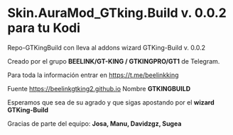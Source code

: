 # Skin.AuraMod_GTking.Build v. 0.0.2 para tu Kodi

Repo-GTKingBuild con lleva al addons wizard GTKing-Build v. 0.0.2

Creado por el grupo **BEELINK/GT-KING / GTKINGPRO/GT1** de Telegram.

Para toda la información entrar en https://t.me/beelinkking

Fuente https://beelinkgtking2.github.io                  Nombre **GTKINGBUILD**





Esperamos que sea de su agrado y que sigas apostando por el  **wizard GTKing-Build** 

Gracias de parte del equipo: **Josa, Manu, Davidzgz, Sugea**